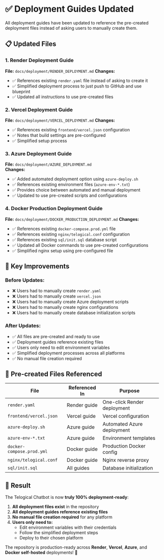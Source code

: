 # ✅ Deployment Guides Updated

All deployment guides have been updated to reference the pre-created deployment files instead of asking users to manually create them.

## 📋 **Updated Files**

### **1. Render Deployment Guide**
**File:** `docs/deployment/RENDER_DEPLOYMENT.md`
**Changes:**
- ✅ References existing `render.yaml` file instead of asking to create it
- ✅ Simplified deployment process to just push to GitHub and use blueprint
- ✅ Updated all instructions to use pre-created files

### **2. Vercel Deployment Guide**  
**File:** `docs/deployment/VERCEL_DEPLOYMENT.md`
**Changes:**
- ✅ References existing `frontend/vercel.json` configuration
- ✅ Notes that build settings are pre-configured
- ✅ Simplified setup process

### **3. Azure Deployment Guide**
**File:** `docs/deployment/AZURE_DEPLOYMENT.md`  
**Changes:**
- ✅ Added automated deployment option using `azure-deploy.sh`
- ✅ References existing environment files (`azure-env-*.txt`)
- ✅ Provides choice between automated and manual deployment
- ✅ Updated to use pre-created scripts and configurations

### **4. Docker Production Deployment Guide**
**File:** `docs/deployment/DOCKER_PRODUCTION_DEPLOYMENT.md`
**Changes:**
- ✅ References existing `docker-compose.prod.yml` file
- ✅ References existing `nginx/telogical.conf` configuration
- ✅ References existing `sql/init.sql` database script
- ✅ Updated all Docker commands to use pre-created configurations
- ✅ Simplified nginx setup using pre-configured file

## 🎯 **Key Improvements**

### **Before Updates:**
- ❌ Users had to manually create `render.yaml`
- ❌ Users had to manually create `vercel.json`
- ❌ Users had to manually create Azure deployment scripts
- ❌ Users had to manually create nginx configurations
- ❌ Users had to manually create database initialization scripts

### **After Updates:**
- ✅ All files are pre-created and ready to use
- ✅ Deployment guides reference existing files
- ✅ Users only need to edit environment variables
- ✅ Simplified deployment processes across all platforms
- ✅ No manual file creation required

## 📁 **Pre-created Files Referenced**

| File | Referenced In | Purpose |
|------|---------------|---------|
| `render.yaml` | Render guide | One-click Render deployment |
| `frontend/vercel.json` | Vercel guide | Vercel configuration |
| `azure-deploy.sh` | Azure guide | Automated Azure deployment |
| `azure-env-*.txt` | Azure guide | Environment templates |
| `docker-compose.prod.yml` | Docker guide | Production Docker config |
| `nginx/telogical.conf` | Docker guide | Nginx reverse proxy |
| `sql/init.sql` | All guides | Database initialization |

## 🚀 **Result**

The Telogical Chatbot is now **truly 100% deployment-ready**:

1. **All deployment files exist** in the repository
2. **All deployment guides reference existing files** 
3. **No manual file creation required** for any platform
4. **Users only need to:**
   - Edit environment variables with their credentials
   - Follow the simplified deployment steps
   - Deploy to their chosen platform

The repository is production-ready across **Render**, **Vercel**, **Azure**, and **Docker self-hosted** deployments! 🎉